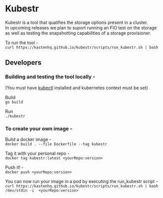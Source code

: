 # Kubestr

Kubestr is a tool that qualifies the storage options present in a cluster.  
In upcoming releases we plan to suport running an FIO test on the storage as well as testing the snapshotting capabilities of a storage provisioner.

To run the tool -  
`curl https://kastenhq.github.io/kubestr/scripts/run_kubestr.sh | bash`

## Developers

### Building and testing the tool locally -  
(You must have [kubectl](https://kubernetes.io/docs/tasks/tools/install-kubectl/) installed and kubernetes context must be set)

Build  
`go build`

Run  
`./kubestr`

### To create your own image - 
 
Build a docker image -  
`docker build . --file Dockerfile --tag kubestr`  

Tag it with your personal repo -  
`docker tag kubestr:latest <yourRepo:version>`  

Push it! -  
`docker push <yourRepo:version>`

You can now run your image in a pod by executing the run_kubestr script -  
`curl https://kastenhq.github.io/kubestr/scripts/run_kubestr.sh | bash /dev/stdin -i  <yourRepo:version>`


